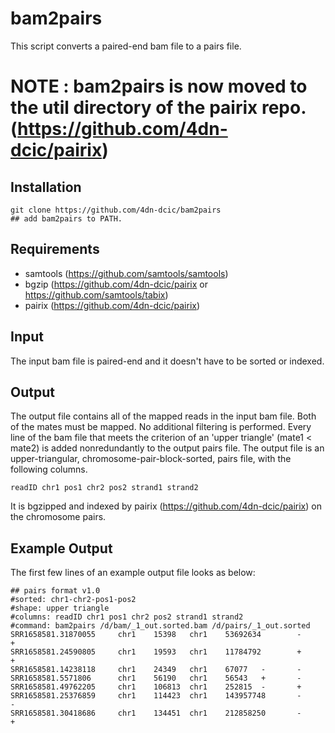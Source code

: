 # bam2pairs

This script converts a paired-end bam file to a pairs file.

# NOTE : bam2pairs is now moved to the util directory of the pairix repo. (https://github.com/4dn-dcic/pairix)


## Installation
```
git clone https://github.com/4dn-dcic/bam2pairs
## add bam2pairs to PATH.
```

## Requirements
* samtools (https://github.com/samtools/samtools)
* bgzip (https://github.com/4dn-dcic/pairix or https://github.com/samtools/tabix)
* pairix (https://github.com/4dn-dcic/pairix)


## Input
The input bam file is paired-end and it doesn't have to be sorted or indexed.


## Output
The output file contains all of the mapped reads in the input bam file. Both of the mates must be mapped. No additional filtering is performed. Every line of the bam file that meets the criterion of an 'upper triangle' (mate1 < mate2) is added nonredundantly to the output pairs file.
The output file is an upper-triangular, chromosome-pair-block-sorted, pairs file, with the following columns.
```
readID chr1 pos1 chr2 pos2 strand1 strand2
```
It is bgzipped and indexed by pairix (https://github.com/4dn-dcic/pairix) on the chromosome pairs.


## Example Output
The first few lines of an example output file looks as below:
```
## pairs format v1.0
#sorted: chr1-chr2-pos1-pos2
#shape: upper triangle
#columns: readID chr1 pos1 chr2 pos2 strand1 strand2
#command: bam2pairs /d/bam/_1_out.sorted.bam /d/pairs/_1_out.sorted
SRR1658581.31870055     chr1    15398   chr1    53692634        -       +
SRR1658581.24590805     chr1    19593   chr1    11784792        +       +
SRR1658581.14238118     chr1    24349   chr1    67077   -       -
SRR1658581.5571806      chr1    56190   chr1    56543   +       -
SRR1658581.49762205     chr1    106813  chr1    252815  -       +
SRR1658581.25376859     chr1    114423  chr1    143957748       -       -
SRR1658581.30418686     chr1    134451  chr1    212858250       -       +
```
